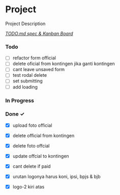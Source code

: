 # Project

Project Description

<em>[TODO.md spec & Kanban Board](https://bit.ly/3fCwKfM)</em>

### Todo

- [ ] refactor form official  
- [ ] delete oficial from kontingen jika ganti kontingen  
- [ ] cant leave unsaved form  
- [ ] test rodal delete  
- [ ] set submitting  
- [ ] add loading  

### In Progress


### Done ✓

- [x] upload foto official  
- [x] delete official from kontingen  
- [x] delete foto offcial  
- [x] update offcial to kontingen  
- [x] cant delete if paid  
- [x] urutan logonya harus koni, ipsi, bpjs & bjb  
- [x] logo-2 kiri atas  

